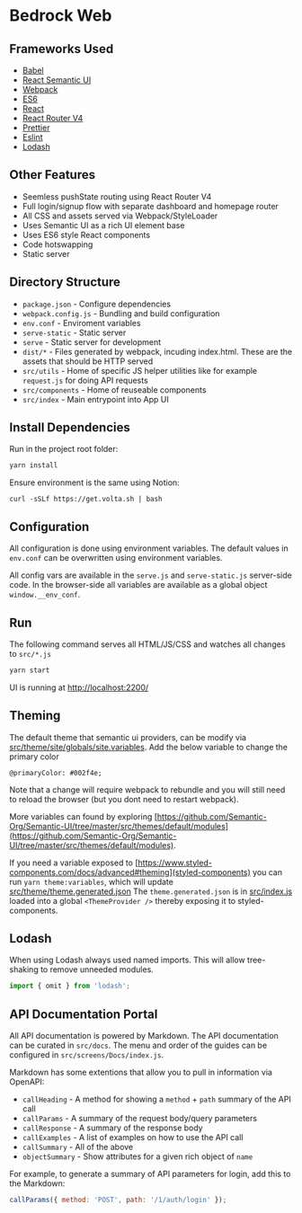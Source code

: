 # Bedrock Web

## Frameworks Used

- [Babel](https://babeljs.io/)
- [React Semantic UI](http://react.semantic-ui.com/)
- [Webpack](http://webpack.github.io/)
- [ES6](https://babeljs.io/docs/learn-es2015/)
- [React](https://facebook.github.io/react/)
- [React Router V4](https://github.com/reactjs/react-router)
- [Prettier](https://prettier.io/)
- [Eslint](https://eslint.org/)
- [Lodash](https://lodash.com/)

## Other Features

- Seemless pushState routing using React Router V4
- Full login/signup flow with separate dashboard and homepage router
- All CSS and assets served via Webpack/StyleLoader
- Uses Semantic UI as a rich UI element base
- Uses ES6 style React components
- Code hotswapping
- Static server

## Directory Structure

- `package.json` - Configure dependencies
- `webpack.config.js` - Bundling and build configuration
- `env.conf` - Enviroment variables
- `serve-static` - Static server
- `serve` - Static server for development
- `dist/*` - Files generated by webpack, incuding index.html. These are the assets that should be HTTP served
- `src/utils` - Home of specific JS helper utilities like for example `request.js` for doing API requests
- `src/components` - Home of reuseable components
- `src/index` - Main entrypoint into App UI

## Install Dependencies

Run in the project root folder:

```bash
yarn install
```

Ensure environment is the same using Notion:

```
curl -sSLf https://get.volta.sh | bash
```

## Configuration

All configuration is done using environment variables. The default values in `env.conf` can be overwritten using environment variables.

All config vars are available in the `serve.js` and `serve-static.js` server-side code. In the browser-side all variables are available as a global object `window.__env_conf`.

## Run

The following command serves all HTML/JS/CSS and watches all changes to `src/*.js`

```bash
yarn start
```

UI is running at [http://localhost:2200/](http://localhost:2200/)

## Theming

The default theme that semantic ui providers, can be modify via [src/theme/site/globals/site.variables](site.variables).
Add the below variable to change the primary color

```
@primaryColor: #002f4e;
```

Note that a change will require webpack to rebundle and you will still need to reload the browser (but you dont need to restart webpack).

More variables can found by exploring [https://github.com/Semantic-Org/Semantic-UI/tree/master/src/themes/default/modules](https://github.com/Semantic-Org/Semantic-UI/tree/master/src/themes/default/modules).

If you need a variable exposed to [https://www.styled-components.com/docs/advanced#theming](styled-components)
you can run `yarn theme:variables`, which will update [src/theme/theme.generated.json](theme/theme.generated.json)
The `theme.generated.json` is in [src/index.js](src/index.js) loaded into a global `<ThemeProvider />` thereby exposing it to styled-components.

## Lodash

When using Lodash always used named imports. This will allow tree-shaking to remove unneeded modules.

```js
import { omit } from 'lodash';
```

## API Documentation Portal

All API documentation is powered by Markdown. The API documentation can be curated in `src/docs`. The menu and order of the guides can be configured in `src/screens/Docs/index.js`.

Markdown has some extentions that allow you to pull in information via OpenAPI:

- `callHeading` - A method for showing a `method` + `path` summary of the API call
- `callParams` - A summary of the request body/query parameters
- `callResponse` - A summary of the response body
- `callExamples` - A list of examples on how to use the API call
- `callSummary` - All of the above
- `objectSummary` - Show attributes for a given rich object of `name`

For example, to generate a summary of API parameters for login, add this to the Markdown:

```javascript
callParams({ method: 'POST', path: '/1/auth/login' });
```
